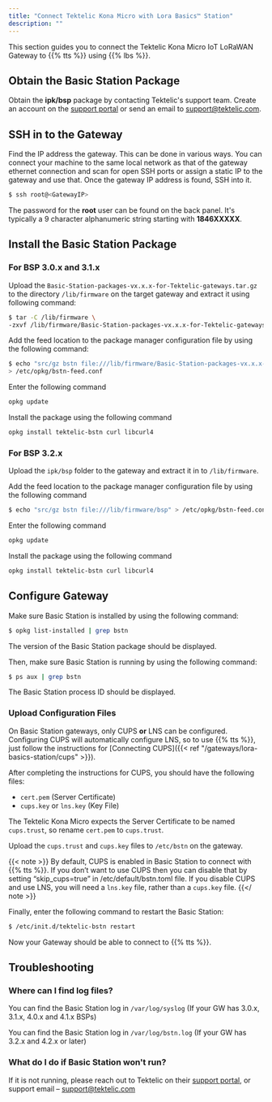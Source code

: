 ```yaml
---
title: "Connect Tektelic Kona Micro with Lora Basics™ Station"
description: ""
---
```


This section guides you to connect the Tektelic Kona Micro IoT LoRaWAN Gateway to {{% tts %}} using {{% lbs %}}.

<!--more-->

## Obtain the Basic Station Package

Obtain the **ipk/bsp** package by contacting Tektelic's support team. Create an account on the [support portal](https://support.tektelic.com/portal/en/signin) or send an email to support@tektelic.com.

## SSH in to the Gateway

Find the IP address the gateway. This can be done in various ways. You can connect your machine to the same local network as that of the gateway ethernet connection and scan for open SSH ports or assign a static IP to the gateway and use that. Once the gateway IP address is found, SSH into it.

```bash
$ ssh root@<GatewayIP>
```

The password for the **root** user can be found on the back panel. It's typically a 9 character alphanumeric string starting with **1846XXXXX**.

## Install the Basic Station Package

### For BSP 3.0.x and 3.1.x

Upload the `Basic-Station-packages-vx.x.x-for-Tektelic-gateways.tar.gz` to the directory `/lib/firmware` on the target gateway and extract it using following command:

```bash 
$ tar -C /lib/firmware \
-zxvf /lib/firmware/Basic-Station-packages-vx.x.x-for-Tektelic-gateways.tar.gz
```

Add the feed location to the package manager configuration file by using the following command:

```bash
$ echo "src/gz bstn file:///lib/firmware/Basic-Station-packages-vx.x.x-for-Tektelic-gateways" \
> /etc/opkg/bstn-feed.conf
```

Enter the following command

```bash
opkg update
```

Install the package using the following command

```bash
opkg install tektelic-bstn curl libcurl4
```

### For BSP 3.2.x

Upload the `ipk/bsp` folder to the gateway and extract it in to `/lib/firmware`.

Add the feed location to the package manager configuration file by using the following command

```bash
$ echo "src/gz bstn file:///lib/firmware/bsp" > /etc/opkg/bstn-feed.conf
```

Enter the following command

```bash
opkg update
```

Install the package using the following command

```bash
opkg install tektelic-bstn curl libcurl4
```

## Configure Gateway

Make sure Basic Station is installed by using the following command:

```bash
$ opkg list-installed | grep bstn
```

The version of the Basic Station package should be displayed.

Then, make sure Basic Station is running by using the following command:

```bash
$ ps aux | grep bstn
```

The Basic Station process ID should be displayed.

### Upload Configuration Files

On Basic Station gateways, only CUPS **or** LNS can be configured. Configuring CUPS will automatically configure LNS, so to use {{% tts %}}, just follow the instructions for [Connecting CUPS]({{< ref "/gateways/lora-basics-station/cups" >}}).

After completing the instructions for CUPS, you should have the following files:

- `cert.pem` (Server Certificate)
- `cups.key` or `lns.key` (Key File)

The Tektelic Kona Micro expects the Server Certificate to be named `cups.trust`, so rename `cert.pem` to `cups.trust`.

Upload the `cups.trust` and `cups.key` files to `/etc/bstn` on the gateway.

{{< note >}}
By default, CUPS is enabled in Basic Station to connect with {{% tts %}}. If you don’t want to use CUPS then you can disable that by setting “skip_cups=true” in /etc/default/bstn.toml file. If you disable CUPS and use LNS, you will need a `lns.key` file, rather than a `cups.key` file.
{{</ note >}}

Finally, enter the following command to restart the Basic Station:

```bash
$ /etc/init.d/tektelic-bstn restart
```

Now your Gateway should be able to connect to {{% tts %}}.

## Troubleshooting

### Where can I find log files?

You can find the Basic Station log in `/var/log/syslog` (If your GW has 3.0.x, 3.1.x, 4.0.x
and 4.1.x BSPs)

You can find the Basic Station log in `/var/log/bstn.log` (If your GW has 3.2.x and 4.2.x or
later)

### What do I do if Basic Station won't run?

If it is not running, please reach out to Tektelic on their [support portal](https://support.tektelic.com/portal/en/signin), or support email – support@tektelic.com
